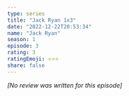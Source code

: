 ```yaml
---
type: series
title: "Jack Ryan 1x3"
date: "2022-12-22T20:53:34"
name: "Jack Ryan"
season: 1
episode: 3
rating: 3
ratingEmoji: ⭐️⭐️⭐️
share: false
---
```


_[No review was written for this episode]_
